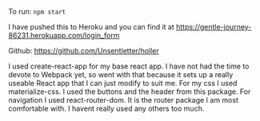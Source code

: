 To run: `npm start`

I have pushed this to Heroku and you can find it at https://gentle-journey-86231.herokuapp.com/login_form

Github: https://github.com/Unsentletter/holler

I used create-react-app for my base react app. I have not had the time to devote to Webpack yet, so went with that because it sets up a really useable React app that I can just modify to suit me.
For my css I used materialize-css. I used the buttons and the header from this package.
For navigation I used react-router-dom. It is the router package I am most comfortable with. I havent really used any others too much.
